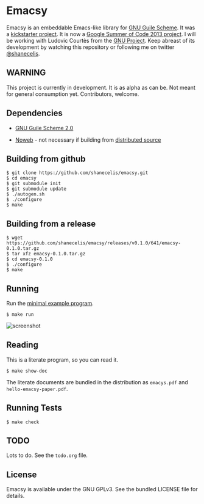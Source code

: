 Emacsy
======

Emacsy is an embeddable Emacs-like library for [GNU Guile
Scheme](http://www.gnu.org/software/guile/).  It was a [kickstarter
project](http://www.kickstarter.com/projects/568774734/emacsy-an-embeddable-emacs/?ref=kicktraq).
It is now a [Google Summer of Code 2013
project](https://google-melange.appspot.com/gsoc/proposal/review/google/gsoc2013/shanecelis/1).
I will be working with Ludovic Courtès from the [GNU
Project](http://www.gnu.org/gnu/thegnuproject.html).  Keep abreast of
its development by watching this repository or following me on twitter
[@shanecelis](https://twitter.com/shanecelis).

WARNING
-------

This project is currently in development.  It is as alpha as can be.
Not meant for general consumption yet.  Contributors, welcome.

Dependencies
------------

* [GNU Guile Scheme 2.0](http://www.gnu.org/software/guile/)

* [Noweb](http://www.cs.tufts.edu/~nr/noweb/) - not necessary if building from [distributed source](https://github.com/shanecelis/emacsy/releases)

Building from github
--------------------

    $ git clone https://github.com/shanecelis/emacsy.git
    $ cd emacsy
    $ git submodule init
    $ git submodule update
    $ ./autogen.sh
    $ ./configure
    $ make

Building from a release
---------------------

    $ wget https://github.com/shanecelis/emacsy/releases/v0.1.0/641/emacsy-0.1.0.tar.gz
    $ tar xfz emacsy-0.1.0.tar.gz
    $ cd emacsy-0.1.0
    $ ./configure
    $ make

Running 
-------

Run the [minimal example
program](http://gnufoo.org/emacsy/minimal-emacsy-example.pdf).

    $ make run

![screenshot](https://raw.github.com/shanecelis/emacsy/master/support/images/screenshot-small.png)

Reading 
-------

This is a literate program, so you can read it.  

    $ make show-doc

The literate documents are bundled in the distribution as `emacys.pdf`
and `hello-emacsy-paper.pdf`.

Running Tests
-------------

    $ make check

TODO
----

Lots to do.  See the `todo.org` file.

License
-------

Emacsy is available under the GNU GPLv3. See the bundled LICENSE file
for details.  
